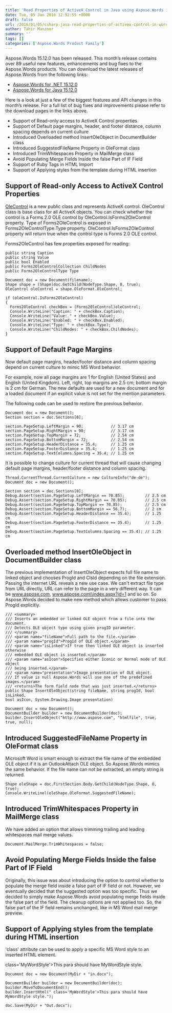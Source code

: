 ```yaml
---
title: 'Read Properties of ActiveX Control in Java using Aspose.Words 15.12.0'
date: Tue, 05 Jan 2016 12:52:55 +0000
draft: false
url: /2016/01/05/csharp-java-read-properties-of-activex-control-in-word-document/
author: Tahir Manzoor
summary: ''
tags: []
categories: ['Aspose.Words Product Family']
---
```


Aspose.Words 15.12.0 has been released. This month’s release contains over 89 useful new features, enhancements and bug fixes to the Aspose.Words products. You can download the latest releases of Aspose.Words from the following links:

*   [Aspose.Words for .NET 15.12.0][1]
*   [Aspose.Words for Java 15.12.0][2]

Here is a look at just a few of the biggest features and API changes in this month’s release. For a full list of bug fixes and improvements please refer to the download pages in the links above.

*   Support of Read-only access to ActiveX Control properties
*   Support of Default page margins, header, and footer distance, column spacing depends on current culture
*   Introduced Overloaded method InsertOleObject in DocumentBuilder class
*   Introduced SuggestedFileName Property in OleFormat class
*   Introduced TrimWhitespaces Property in MailMerge class
*   Avoid Populating Merge Fields Inside the false Part of IF Field
*   Support of Ruby Tags in HTML Import
*   Support of Applying styles from the template during HTML insertion

## Support of Read-only Access to ActiveX Control Properties

[OleControl][3] is a new public class and represents ActiveX control. OleControl class is base class for all ActiveX objects. You can check whether the control is a Forms 2.0 OLE control by OleControl.IsForms2OleControl property. Type of Forms2OleControl is exposed in Forms2OleControlType.Type property. OleControl.IsForms2OleControl property will return true when the control type is Forms 2.0 OLE control.

Forms2OleControl has few properties exposed for reading:

```
public string Caption
public string Value
public bool Enabled
public Forms2OleControlCollection ChildNodes
public Forms2OleControlType Type
```
```
Document doc = new Document(filename);
Shape shape = (Shape)doc.GetChild(NodeType.Shape, 0, true);
OleControl oleControl = shape.OleFormat.OleControl;

if (oleControl.IsForms2OleControl)
{
  Forms2OleControl checkBox = (Forms2OleControl)oleControl;
  Console.WriteLine("Caption: " + checkBox.Caption);
  Console.WriteLine("Value: " + checkBox.Value);
  Console.WriteLine("Enabled: " + checkBox.Enabled);
  Console.WriteLine("Type: " + checkBox.Type);
  Console.WriteLine("ChildNodes: " + checkBox.ChildNodes);
}
```

## Support of Default Page Margins

Now default page margins, header/footer distance and column spacing depend on current culture to mimic MS Word behavior.

For example, now all page margins are 1 for English (United States) and English (United Kingdom). Left, right, top margins are 2.5 cm; bottom margin is 2 cm for German. The new defaults are used for a new document and for a loaded document if an explicit value is not set for the mention parameters.

The following code can be used to restore the previous behavior.

```
Document doc = new Document();
Section section = doc.Sections[0];

section.PageSetup.LeftMargin = 90;            // 3.17 cm
section.PageSetup.RightMargin = 90;           // 3.17 cm
section.PageSetup.TopMargin = 72;             // 2.54 cm
section.PageSetup.BottomMargin = 72;          // 2.54 cm
section.PageSetup.HeaderDistance = 35.4;      // 1.25 cm
section.PageSetup.FooterDistance = 35.4;      // 1.25 cm
section.PageSetup.TextColumns.Spacing = 35.4; // 1.25 cm
```

It is possible to change culture for current thread that will cause changing default page margins, header/footer distance and column spacing.

```
Thread.CurrentThread.CurrentCulture = new CultureInfo("de-de");
Document doc = new Document();

Section section = doc.Sections[0];
Debug.Assert(section.PageSetup.LeftMargin == 70.85);         // 2.5 cm
Debug.Assert(section.PageSetup.RightMargin == 70.85);        // 2.5 cm
Debug.Assert(section.PageSetup.TopMargin == 70.85);          // 2.5 cm
Debug.Assert(section.PageSetup.BottomMargin == 56.7);        // 2 cm
Debug.Assert(section.PageSetup.HeaderDistance == 35.4);      // 1.25 cm
Debug.Assert(section.PageSetup.FooterDistance == 35.4);      // 1.25 cm
Debug.Assert(section.PageSetup.TextColumns.Spacing == 35.4); // 1.25 cm
```

## Overloaded method InsertOleObject in DocumentBuilder class

The previous implementation of InsertOleObject expects full file name to linked object and chooses ProgId and ClsId depending on the file extension. Passing the internet URL reveals a new use case. We can't extract file type from URL directly, URL can refer to the page in a very different way. It can be www.aspose.com, www.aspose.com\\index.aspx?id=1 and so on. So Aspose.Words decided to make new method which allows customer to pass ProgId explicitly.

```
/// <summary>
/// Inserts an embedded or linked OLE object from a file into the document. 
/// Detects OLE object type using given progID parameter. 
/// </summary>
/// <param name="fileName">Full path to the file.</param>
/// <param name="progId">ProgId of OLE object.</param>
/// <param name="isLinked">If true then linked OLE object is inserted otherwise 
/// embedded OLE object is inserted.</param>
/// <param name="asIcon">Specifies either Iconic or Normal mode of OLE object
/// being inserted.</param>
/// <param name="presentation">Image presentation of OLE object. 
/// If value is null Aspose.Words will use one of the predefined images.</param>
/// <returns>The form field node that was just inserted.</returns>
public Shape InsertOleObject(string fileName, string progId, bool isLinked, 
bool asIcon, System.Drawing.Image presentation)
```
```
Document doc = new Document();
DocumentBuilder builder = new DocumentBuilder(doc);
builder.InsertOleObject("http://www.aspose.com", "htmlfile", true, true, null);
```

## Introduced SuggestedFileName Property in OleFormat class

Microsoft Word is smart enough to extract the file name of the embedded OLE object if it is an OutlookAttach OLE object. So Aspose.Words mimics the same behavior. If the file name can not be extracted, an empty string is returned.

```
Shape oleShape = doc.FirstSection.Body.GetChild(NodeType.Shape, 0, true);
Console.WriteLinel(oleShape.OleFormat.SuggestedFileName);
```

## Introduced TrimWhitespaces Property in MailMerge class

We have added an option that allows trimming trailing and leading whitespaces mail merge values.

```
Document.MailMerge.TrimWhitespaces = false;
```

## Avoid Populating Merge Fields Inside the false Part of IF Field

Originally, this issue was about introducing the option to control whether to populate the merge field inside a false part of IF field or not. However, we eventually decided that the suggested option was too specific. Thus we decided to simply make Aspose.Words avoid populating merge fields inside the false part of the field. The cleanup options are not applied too. So, the false part of the IF field remains unchanged, like in MS Word mail merge preview.

## Support of Applying styles from the template during HTML insertion

'class' attribute can be used to apply a specific MS Word style to an inserted HTML element.

 class='MyWordStyle'>This para should have MyWordStyle style.  

```
Document doc = new Document(MyDir + "in.docx");
               
DocumentBuilder builder = new DocumentBuilder(doc);
builder.MoveToDocumentEnd();
builder.InsertHtml(" class='MyWordStyle'>This para should have MyWordStyle style.");
 
doc.Save(MyDir + "Out.docx");
```




[1]: https://downloads.aspose.com/words/net
[2]: https://downloads.aspose.com/words/java
[3]: https://apireference.aspose.com/words/net/aspose.words.drawing.ole/olecontrol





